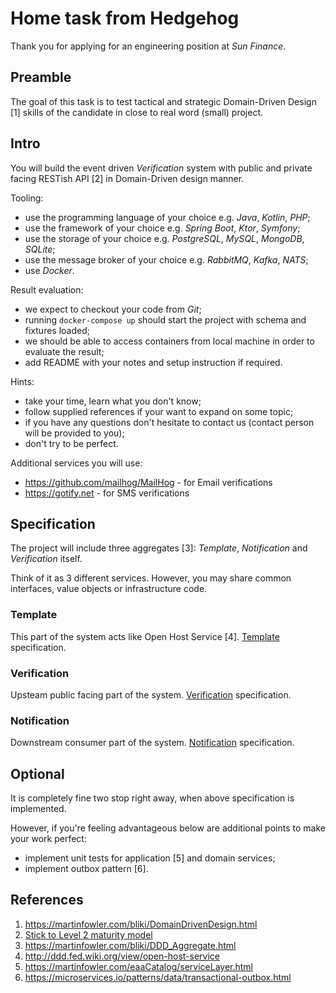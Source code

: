 # Home task from Hedgehog

Thank you for applying for an engineering position at _Sun Finance_.

## Preamble

The goal of this task is to test tactical and strategic Domain-Driven Design [1] skills of the candidate in close to real word (small) project.

## Intro

You will build the event driven _Verification_ system with public and private facing RESTish API [2] in Domain-Driven design manner.

Tooling:

- use the programming language of your choice e.g. _Java_, _Kotlin_, _PHP_;
- use the framework of your choice e.g. _Spring Boot_, _Ktor_, _Symfony_;
- use the storage of your choice e.g. _PostgreSQL_, _MySQL_, _MongoDB_, _SQLite_;
- use the message broker of your choice e.g. _RabbitMQ_, _Kafka_, _NATS_;
- use _Docker_.

Result evaluation:

- we expect to checkout your code from _Git_;
- running `docker-compose up` should start the project with schema and fixtures loaded;
- we should be able to access containers from local machine in order to evaluate the result;
- add README with your notes and setup instruction if required.

Hints:

- take your time, learn what you don't know;
- follow supplied references if your want to expand on some topic;
- if you have any questions don't hesitate to contact us (contact person will be provided to you);
- don't try to be perfect.

Additional services you will use:

- https://github.com/mailhog/MailHog - for Email verifications
- https://gotify.net - for SMS verifications

## Specification

The project will include three aggregates [3]: _Template_, _Notification_ and _Verification_ itself.

Think of it as 3 different services. However, you may share common interfaces, value objects or infrastructure code.

### Template

This part of the system acts like Open Host Service [4]. [Template](services/template.md) specification.

### Verification

Upsteam public facing part of the system. [Verification](services/verification.md) specification.

### Notification

Downstream consumer part of the system. [Notification](services/notification.md) specification.

## Optional

It is completely fine two stop right away, when above specification is implemented.

However, if you're feeling advantageous below are additional points to make your work perfect:

- implement unit tests for application [5] and domain services;
- implement outbox pattern [6].

## References

 1. https://martinfowler.com/bliki/DomainDrivenDesign.html
 2. [Stick to Level 2 maturity model](https://developers.redhat.com/blog/2017/09/13/know-how-restful-your-api-is-an-overview-of-the-richardson-maturity-model)
 3. https://martinfowler.com/bliki/DDD_Aggregate.html
 4. http://ddd.fed.wiki.org/view/open-host-service
 5. https://martinfowler.com/eaaCatalog/serviceLayer.html
 6. https://microservices.io/patterns/data/transactional-outbox.html
